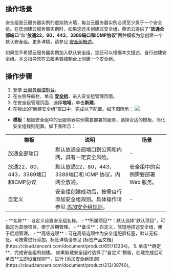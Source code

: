 ## 操作场景
安全组是云服务器实例的虚拟防火墙，每台云服务器实例必须至少属于一个安全组。在您创建云服务器实例时，如果您还未创建过安全组，腾讯云提供了“**放通全部端口**”和“**放通22，80，443，3389端口和ICMP协议**”两种模板为您创建一个默认安全组。更多详情，请参见 [安全组概述](https://cloud.tencent.com/document/product/213/12452)。

如果您不希望云服务器实例加入默认安全组，您还可以根据本文描述，自行创建安全组。本文指导您在云服务器控制台上创建一个安全组。


## 操作步骤

1. 登录 [云服务器控制台](https://console.cloud.tencent.com/cvm/index)。
2. 在左侧导航栏，单击 **[安全组](https://console.cloud.tencent.com/cvm/securitygroup)**，进入安全组管理页面。
3. 在安全组管理页面，选择**地域**，单击**新建**。
4. 在弹出的“新建安全组”窗口中，完成以下配置。如下图所示：
![](https://main.qcloudimg.com/raw/bb08de4bdb76f7f4a46a9b06ab179eea.png)
 - **模板**：根据安全组中的云服务器实例需要部署的服务，选择合适的模板，简化安全组规则配置。如下表所示：
<table>
	<tr><th>模板</th><th>说明</th><th>场景</th></tr>
	<tr><td>放通全部端口</td><td>默认放通全部端口到公网和内网，具有一定安全风险。</td><td>-</td></tr>
	<tr><td>放通22，80，443，3389端口和ICMP协议</td><td>默认放通22，80，443，3389端口和 ICMP 协议，内网全放通。</td><td>安全组中的实例需要部署 Web 服务。</td></tr>
	<tr><td>自定义</td><td>安全组创建成功后，按需自行添加安全组规则。具体操作请参见 <a href="https://cloud.tencent.com/document/product/213/39740">添加安全组规则</a>。</td><td>-</rd></tr>
</table>
 - **名称**：自定义设置安全组名称。
 - **所属项目**：默认选择“默认项目”，可指定为其他项目，便于后期管理。
 - **备注**：自定义，简短地描述安全组，便于后期管理。
 - **高级选项**：可在高级选项中为安全组配置标签，默认无标签。可按需进行添加，标签详情请参见 [标签产品文档](https://cloud.tencent.com/document/product/651/13334)。
5. 单击**确定**，完成安全组的创建。
如果新建安全组时选择了“自定义”模板，创建完成后可单击**立即设置规则**，进行 [添加安全组规则](https://cloud.tencent.com/document/product/213/39740)。

